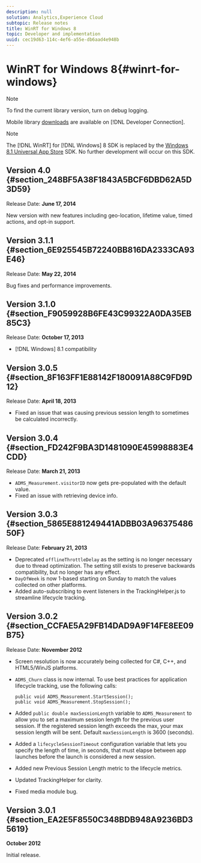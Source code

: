 ```yaml
---
description: null
solution: Analytics,Experience Cloud
subtopic: Release notes
title: WinRT for Windows 8
topic: Developer and implementation
uuid: cec19d63-114c-4ef6-a55e-db6aad4e948b
---
```


# WinRT for Windows 8{#winrt-for-windows}

>[!NOTE]
>
>To find the current library version, turn on debug logging.

Mobile library [downloads](https://marketing.adobe.com/developer/get-started/mobile/c-measuring-mobile-applications) are available on [!DNL Developer Connection].

>[!NOTE]
>
>The [!DNL WinRT] for [!DNL Windows] 8 SDK is replaced by the [Windows 8.1 Universal App Store](../appmeasurement-release-notes/c-release-notes-winu.md) SDK. No further development will occur on this SDK.

## Version 4.0 {#section_248BF5A38F1843A5BCF6DBD62A5D3D59}

Release Date: **June 17, 2014**

New version with new features including geo-location, lifetime value, timed actions, and opt-in support.

## Version 3.1.1 {#section_6E925545B72240BB816DA2333CA93E46}

Release Date: **May 22, 2014**

Bug fixes and performance improvements.

## Version 3.1.0 {#section_F9059928B6FE43C99322A0DA35EB85C3}

Release Date: **October 17, 2013**

* [!DNL Windows] 8.1 compatibility

## Version 3.0.5 {#section_8F163FF1E88142F180091A88C9FD9D12}

Release Date: **April 18, 2013**

* Fixed an issue that was causing previous session length to sometimes be calculated incorrectly.

## Version 3.0.4 {#section_FD242F9BA3D1481090E45998883E4CDD}

Release Date: **March 21, 2013**

* `ADMS_Measurement.visitorID` now gets pre-populated with the default value.
* Fixed an issue with retrieving device info.

## Version 3.0.3 {#section_5865E881249441ADBB03A9637548650F}

Release Date: **February 21, 2013**

* Deprecated `offlineThrottleDelay` as the setting is no longer necessary due to thread optimization. The setting still exists to preserve backwards compatibility, but no longer has any effect.
* `DayOfWeek` is now 1-based starting on Sunday to match the values collected on other platforms.
* Added auto-subscribing to event listeners in the TrackingHelper.js to streamline lifecycle tracking.

## Version 3.0.2 {#section_CCFAE5A29FB14DAD9A9F14FE8EE09B75}

Release Date: **November 2012**

* Screen resolution is now accurately being collected for C#, C++, and HTML5/WinJS platforms.
* `ADMS_Churn` class is now internal. To use best practices for application lifecycle tracking, use the following calls:

  ```
  public void ADMS_Measurement.StartSession(); 
  public void ADMS_Measurement.StopSession();
  ```

* Added `public double maxSessionLength` variable to `ADMS_Measurement` to allow you to set a maximum session length for the previous user session. If the registered session length exceeds the max, your max session length will be sent. Default `maxSessionLength` is 3600 (seconds).
* Added a `lifecycleSessionTimeout` configuration variable that lets you specify the length of time, in seconds, that must elapse between app launches before the launch is considered a new session.
* Added new Previous Session Length metric to the lifecycle metrics.
* Updated TrackingHelper for clarity.
* Fixed media module bug.

## Version 3.0.1 {#section_EA2E5F8550C348BDB948A9236BD35619}

**October 2012**

Initial release.
